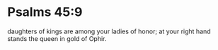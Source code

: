 # Psalms 45:9

daughters of kings are among your ladies of honor; at your right hand stands the queen in gold of Ophir.
